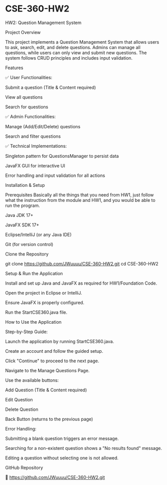# CSE-360-HW2
HW2: Question Management System

Project Overview

This project implements a Question Management System that allows users to ask, search, edit, and delete questions. Admins can manage all questions, while users can only view and submit new questions. The system follows CRUD principles and includes input validation.

Features

✅ User Functionalities:

Submit a question (Title & Content required)

View all questions

Search for questions

✅ Admin Functionalities:

Manage (Add/Edit/Delete) questions

Search and filter questions

✅ Technical Implementations:

Singleton pattern for QuestionsManager to persist data

JavaFX GUI for interactive UI

Error handling and input validation for all actions

Installation & Setup

Prerequisites
Basically all the things that you need from HW1, just follow what the instruction from the module and HW1, and you would be able to run the program.

Java JDK 17+

JavaFX SDK 17+

Eclipse/IntelliJ (or any Java IDE)

Git (for version control)

Clone the Repository

 git clone https://github.com/JWuuuu/CSE-360-HW2.git
 cd CSE-360-HW2

Setup & Run the Application

Install and set up Java and JavaFX as required for HW1/Foundation Code.

Open the project in Eclipse or IntelliJ.

Ensure JavaFX is properly configured.

Run the StartCSE360.java file.

How to Use the Application

Step-by-Step Guide:

Launch the application by running StartCSE360.java.

Create an account and follow the guided setup.

Click "Continue" to proceed to the next page.

Navigate to the Manage Questions Page.

Use the available buttons:

Add Question (Title & Content required)

Edit Question

Delete Question

Back Button (returns to the previous page)

Error Handling:

Submitting a blank question triggers an error message.

Searching for a non-existent question shows a "No results found" message.

Editing a question without selecting one is not allowed.

GitHub Repository

🔗 https://github.com/JWuuuu/CSE-360-HW2.git

